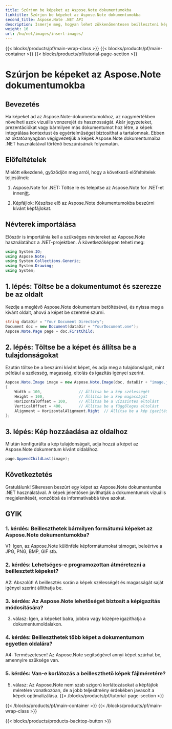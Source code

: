 ```yaml
---
title: Szúrjon be képeket az Aspose.Note dokumentumokba
linktitle: Szúrjon be képeket az Aspose.Note dokumentumokba
second_title: Aspose.Note .NET API
description: Ismerje meg, hogyan lehet zökkenőmentesen beilleszteni képeket Aspose.Note dokumentumokba .NET használatával a továbbfejlesztett vizuális tartalom érdekében. Kövesse lépésenkénti útmutatónkat az egyszerű integráció érdekében.
weight: 16
url: /hu/net/images/insert-images/
---
```


{{< blocks/products/pf/main-wrap-class >}}
{{< blocks/products/pf/main-container >}}
{{< blocks/products/pf/tutorial-page-section >}}

# Szúrjon be képeket az Aspose.Note dokumentumokba

## Bevezetés

Ha képeket ad az Aspose.Note-dokumentumokhoz, az nagymértékben növelheti azok vizuális vonzerejét és hasznosságát. Akár jegyzeteket, prezentációkat vagy bármilyen más dokumentumot hoz létre, a képek integrálása kontextust és egyértelműséget biztosíthat a tartalomnak. Ebben az oktatóanyagban végigvezetjük a képek Aspose.Note dokumentumaiba .NET használatával történő beszúrásának folyamatán.

## Előfeltételek

Mielőtt elkezdené, győződjön meg arról, hogy a következő előfeltételek teljesülnek:

1.  Aspose.Note for .NET: Töltse le és telepítse az Aspose.Note for .NET-et innen[itt](https://releases.aspose.com/note/net/).
   
2. Képfájlok: Készítse elő az Aspose.Note dokumentumokba beszúrni kívánt képfájlokat.

## Névterek importálása

Először is importálnia kell a szükséges névtereket az Aspose.Note használatához a .NET-projektben. A következőképpen teheti meg:

```csharp
using System.IO;
using Aspose.Note;
using System.Collections.Generic;
using System.Drawing;
using System;
```

## 1. lépés: Töltse be a dokumentumot és szerezze be az oldalt

Kezdje a meglévő Aspose.Note dokumentum betöltésével, és nyissa meg a kívánt oldalt, ahová a képet be szeretné szúrni.

```csharp
string dataDir = "Your Document Directory";
Document doc = new Document(dataDir + "YourDocument.one");
Aspose.Note.Page page = doc.FirstChild;
```

## 2. lépés: Töltse be a képet és állítsa be a tulajdonságokat

Ezután töltse be a beszúrni kívánt képet, és adja meg a tulajdonságait, mint például a szélesség, magasság, eltolás és igazítás igényei szerint.

```csharp
Aspose.Note.Image image = new Aspose.Note.Image(doc, dataDir + "image.jpg")
{
    Width = 100,                // Állítsa be a kép szélességét
    Height = 100,               // Állítsa be a kép magasságát
    HorizontalOffset = 100,     // Állítsa be a vízszintes eltolást
    VerticalOffset = 400,       // Állítsa be a függőleges eltolást
    Alignment = HorizontalAlignment.Right  // Állítsa be a kép igazítását
};
```

## 3. lépés: Kép hozzáadása az oldalhoz

Miután konfigurálta a kép tulajdonságait, adja hozzá a képet az Aspose.Note dokumentum kívánt oldalához.

```csharp
page.AppendChildLast(image);
```

## Következtetés

Gratulálunk! Sikeresen beszúrt egy képet az Aspose.Note dokumentumba .NET használatával. A képek jelentősen javíthatják a dokumentumok vizuális megjelenítését, vonzóbbá és informatívabbá téve azokat.

## GYIK

### 1. kérdés: Beilleszthetek bármilyen formátumú képeket az Aspose.Note dokumentumokba?

V1: Igen, az Aspose.Note különféle képformátumokat támogat, beleértve a JPG, PNG, BMP, GIF stb.

### 2. kérdés: Lehetséges-e programozottan átméretezni a beillesztett képeket?

A2: Abszolút! A beillesztés során a képek szélességét és magasságát saját igényei szerint állíthatja be.

### 3. kérdés: Az Aspose.Note lehetőséget biztosít a képigazítás módosítására?

3. válasz: Igen, a képeket balra, jobbra vagy középre igazíthatja a dokumentumoldalakon.

### 4. kérdés: Beilleszthetek több képet a dokumentumom egyetlen oldalára?

A4: Természetesen! Az Aspose.Note segítségével annyi képet szúrhat be, amennyire szüksége van.

### 5. kérdés: Van-e korlátozás a beilleszthető képek fájlméretére?

5. válasz: Az Aspose.Note nem szab szigorú korlátozásokat a képfájlok méretére vonatkozóan, de a jobb teljesítmény érdekében javasolt a képek optimalizálása.
{{< /blocks/products/pf/tutorial-page-section >}}

{{< /blocks/products/pf/main-container >}}
{{< /blocks/products/pf/main-wrap-class >}}

{{< blocks/products/products-backtop-button >}}
